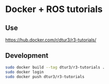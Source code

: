 # Docker + ROS tutorials

## Use
https://hub.docker.com/r/dtur3/r3-tutorials/

## Development

```sh
sudo docker build --tag dtur3/r3-tutorials .
sudo docker login
sudo docker push dtur3/r3-tutorials
```
